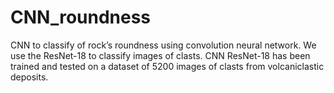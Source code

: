 # CNN_roundness
CNN to classify of rock’s roundness using convolution neural network. We use the ResNet-18 to classify images of clasts. CNN ResNet-18 has been trained and tested on a dataset of 5200 images of clasts from volcaniclastic deposits. 
